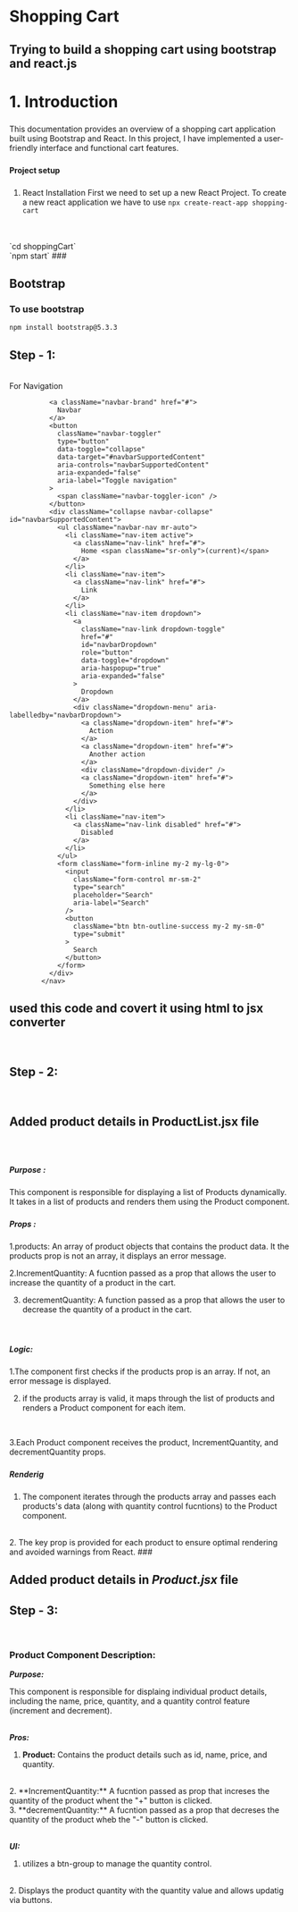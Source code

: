 # Shopping Cart #

## Trying to build a shopping cart using bootstrap and react.js ##

# 1. Introduction #

###
This documentation provides an overview of a shopping cart application built using Bootstrap and React. In this project, I have implemented a user-friendly interface and functional cart features.
###

**Project setup**

### 
1. React Installation
First we need to set up a new React Project. To create a new react application we have to use
`npx create-react-app shopping-cart`
<br>
<br>
`cd shoppingCart`
<br>
`npm start`
###

## Bootstrap ##

### To use bootstrap ###
`npm install bootstrap@5.3.3`


## Step - 1: ##
<br>
 For Navigation 

```<nav className="navbar navbar-expand-lg navbar-light bg-light">
          <a className="navbar-brand" href="#">
            Navbar
          </a>
          <button
            className="navbar-toggler"
            type="button"
            data-toggle="collapse"
            data-target="#navbarSupportedContent"
            aria-controls="navbarSupportedContent"
            aria-expanded="false"
            aria-label="Toggle navigation"
          >
            <span className="navbar-toggler-icon" />
          </button>
          <div className="collapse navbar-collapse" id="navbarSupportedContent">
            <ul className="navbar-nav mr-auto">
              <li className="nav-item active">
                <a className="nav-link" href="#">
                  Home <span className="sr-only">(current)</span>
                </a>
              </li>
              <li className="nav-item">
                <a className="nav-link" href="#">
                  Link
                </a>
              </li>
              <li className="nav-item dropdown">
                <a
                  className="nav-link dropdown-toggle"
                  href="#"
                  id="navbarDropdown"
                  role="button"
                  data-toggle="dropdown"
                  aria-haspopup="true"
                  aria-expanded="false"
                >
                  Dropdown
                </a>
                <div className="dropdown-menu" aria-labelledby="navbarDropdown">
                  <a className="dropdown-item" href="#">
                    Action
                  </a>
                  <a className="dropdown-item" href="#">
                    Another action
                  </a>
                  <div className="dropdown-divider" />
                  <a className="dropdown-item" href="#">
                    Something else here
                  </a>
                </div>
              </li>
              <li className="nav-item">
                <a className="nav-link disabled" href="#">
                  Disabled
                </a>
              </li>
            </ul>
            <form className="form-inline my-2 my-lg-0">
              <input
                className="form-control mr-sm-2"
                type="search"
                placeholder="Search"
                aria-label="Search"
              />
              <button
                className="btn btn-outline-success my-2 my-sm-0"
                type="submit"
              >
                Search
              </button>
            </form>
          </div>
        </nav>
```


## used this code and covert it using html to jsx converter ##
<br>

## Step - 2: ##
<br>

## Added product details in **ProductList.jsx**  file ##

<br>
<br>

***Purpose :***
<br>

### 
This component is responsible for displaying a list of Products dynamically. It takes in a list of products and renders them using the Product component.
###

***Props :***
<br>
### 
1.products: An array of product objects that contains the product data. It the products prop is not an array, it displays an error message.
<br>

 2.IncrementQuantity: A fucntion passed as a prop that allows the user to increase the quantity of a product in the cart. 
<br>

 3. decrementQuantity: A function passed as a prop that allows the user to decrease the quantity of a product in the cart.
###
<br>

***Logic:***
<br>
### 
1.The component first checks if the products prop is an array. If not, an error message is displayed.
<br>

2. if the products array is valid, it maps through the list of products and renders a Product component for each item.
<br>

3.Each Product component receives the product, IncrementQuantity, and decrementQuantity props.
###

***Renderig***
### 
1. The component iterates through the  products array and passes each products's data (along with quantity control fucntions) 
to the Product component.
<br>
2. The key prop is provided for each product to ensure optimal rendering and avoided warnings from React.
###

## Added product details in  ***Product.jsx***  file 
##

## Step - 3: ##
<br>


### Product Component Description: ###

 ***Purpose:***
 <br>
 
 This component is responsible for displaing individual product details, including the name, price, quantity, and a quantity control 
feature (increment and decrement). 
<br>
<br>

***Pros:***
<br> 

1. **Product:** Contains the product details such as id, name, price, and quantity.
<br>
2. **IncrementQuantity:** A fucntion passed as prop that increses the quantity of the product whent the "+" button is clicked.
<br>
3. **decrementQuantity:** A fucntion passed as a prop that decreses the quantity of the product wheb the "-" button is clicked.
<br>
<br>

***UI:***
1. utilizes a btn-group to manage the quantity control.
<br>
2. Displays the product quantity with the quantity value and allows updatig via buttons. 
















